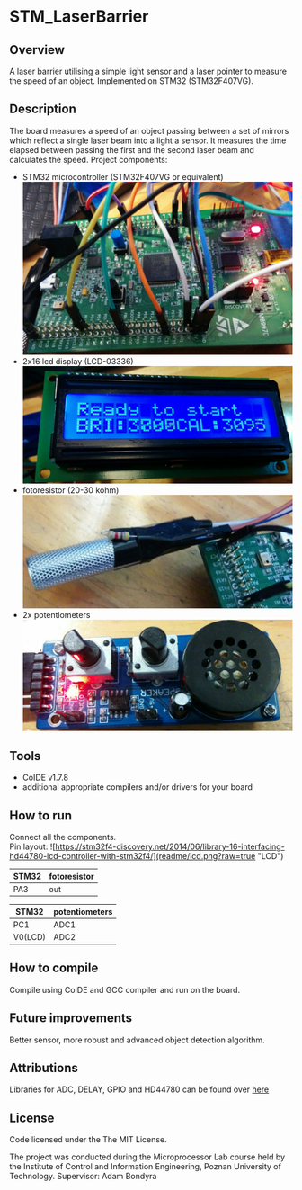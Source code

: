 # STM_LaserBarrier

## Overview
A laser barrier utilising a simple light sensor and a laser pointer to measure the speed of an object. Implemented on STM32 (STM32F407VG).
## Description
The board measures a speed of an object passing between a set of mirrors which reflect a single laser beam into a light a sensor. It measures the time elapsed between passing the first and the second laser beam and calculates the speed.
Project components:
- STM32 microcontroller (STM32F407VG or equivalent)
![STM](readme/stm1.jpg?raw=true "STM")
- 2x16 lcd display (LCD-03336)
![LCD](readme/lcd1.jpg?raw=true "LCD")
- fotoresistor (20-30 kohm)
![FOT](readme/fot1.jpg?raw=true "FOT")
- 2x potentiometers
![POT](readme/pot1.jpg?raw=true "POT")


## Tools
- CoIDE v1.7.8
- additional appropriate compilers and/or drivers for your board
## How to run
Connect all the components.  
Pin layout:
![https://stm32f4-discovery.net/2014/06/library-16-interfacing-hd44780-lcd-controller-with-stm32f4/](readme/lcd.png?raw=true "LCD")

		
STM32 | fotoresistor
---|---
PA3	|	out	


STM32 | potentiometers
---|---
PC1	|	ADC1
V0(LCD)	|	ADC2

## How to compile
Compile using CoIDE and GCC compiler and run on the board.
## Future improvements
Better sensor, more robust and advanced object detection algorithm. 
## Attributions
Libraries for ADC, DELAY, GPIO and HD44780 can be found over [here](https://stm32f4-discovery.net/)
## License
Code licensed under the The MIT License.



The project was conducted during the Microprocessor Lab course held by the Institute of Control and Information Engineering, Poznan University of Technology.
Supervisor: Adam Bondyra